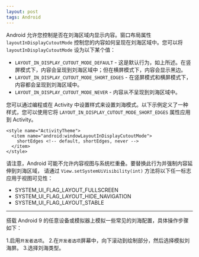 ```yaml
---
layout: post
tags: Android
---
```



Android 允许您控制是否在刘海区域内显示内容。窗口布局属性 `layoutInDisplayCutoutMode` 控制您的内容如何呈现在刘海区域中。您可以将 `layoutInDisplayCutoutMode` 设为以下某个值：

- `LAYOUT_IN_DISPLAY_CUTOUT_MODE_DEFAULT` - 这是默认行为，如上所述。在竖屏模式下，内容会呈现到刘海区域中；但在横屏模式下，内容会显示黑边。
- `LAYOUT_IN_DISPLAY_CUTOUT_MODE_SHORT_EDGES` - 在竖屏模式和横屏模式下，内容都会呈现到刘海区域中。
- `LAYOUT_IN_DISPLAY_CUTOUT_MODE_NEVER` - 内容从不呈现到刘海区域中。


您可以通过编程或在 Activity 中设置样式来设置刘海模式。以下示例定义了一种样式，您可以使用它将 `LAYOUT_IN_DISPLAY_CUTOUT_MODE_SHORT_EDGES` 属性应用到 Activity。
```
<style name="ActivityTheme">
  <item name="android:windowLayoutInDisplayCutoutMode">
	shortEdges <!-- default, shortEdges, never -->
  </item>
</style>
```

请注意，Android 可能不允许内容视图与系统栏重叠。要替换此行为并强制内容延伸到刘海区域，
请通过 `View.setSystemUiVisibility(int)` 方法将以下任一标志应用于视图可见性：

- SYSTEM_UI_FLAG_LAYOUT_FULLSCREEN
- SYSTEM_UI_FLAG_LAYOUT_HIDE_NAVIGATION
- SYSTEM_UI_FLAG_LAYOUT_STABLE

---

搭载 Android 9 的任意设备或模拟器上模拟一些常见的刘海配置，具体操作步骤如下：

1.启用`开发者选项`。
2.在`开发者选项`屏幕中，向下滚动到绘制部分，然后选择模拟刘海屏。
3.选择刘海类型。
